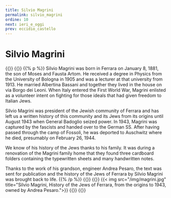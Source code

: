 ```yaml
---
title: Silvio Magrini
permalink: silvio_magrini
ordine: 10
next: ieri_e_oggi
prev: eccidio_castello
---
```

# Silvio Magrini
{{<row>}}
{{<column>}}
{{% p %}}
Silvio Magrini was born in Ferrara on January 8, 1881, the son of Moses and Fausta Artom. He received a degree in Physics from the University of
Bologna in 1905 and was a lecturer at that university from 1913. He married Albertina Bassani and together they lived in the house on via Borgo dei Leoni. When Italy entered the First World War, Magrini enlisted as a volunteer intent on fighting for those ideals that had given freedom to Italian Jews.

Silvio Magrini was president of the Jewish community of Ferrara and has left us a written history of this community and its Jews from its origins until August
1943 when General Badoglio seized power. In 1943, Magrini was captured by the fascists and handed over to the German SS. After having passed through
the camp of Fossoli, he was deported to Auschwitz where he died, presumably on February 26, 1944.

We know of his history of the Jews thanks to his family. It was during a renovation of the Magrini family home that they found three cardboard folders
containing the typewritten sheets and many handwritten notes. 

Thanks to the work of his grandson, engineer Andrea Pesaro, the text was sent for publication
and the history of the Jews of Ferrara by Silvio Magrini was brought back to life.
{{% /p %}}
{{</column>}}
{{<column>}}
{{< img src="/img/magrini.jpg" title="Silvio Magrini, History of the Jews of Ferrara, from the origins to 1943, owned by Andrea Pesaro.">}}
{{</column>}}
{{</row>}}
